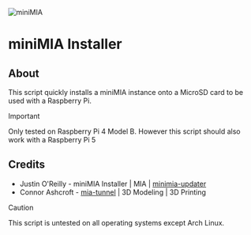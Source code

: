 ![miniMIA](https://ranthos.com/u/2024-03/minimia.png)

# miniMIA Installer

## About
This script quickly installs a miniMIA instance onto a MicroSD card to be used with a Raspberry Pi.
> [!IMPORTANT]
> Only tested on Raspberry Pi 4 Model B. However this script should also work with a Raspberry Pi 5

## Credits
* Justin O'Reilly - miniMIA Installer | MIA | [minimia-updater](https://github.com/JustinQM/minimia-updater)
* Connor Ashcroft - [mia-tunnel](https://github.com/mitterdoo/mia-tunnel) | 3D Modeling | 3D Printing

> [!CAUTION]
> This script is untested on all operating systems except Arch Linux.
